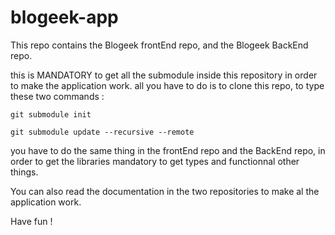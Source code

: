 # blogeek-app


This repo contains the Blogeek frontEnd repo, and the Blogeek BackEnd repo.

this is MANDATORY to get all the submodule inside this repository in order to make the application work.
all you have to do is to clone this repo, to type these two commands :

`git submodule init`

`git submodule update --recursive --remote`

you have to do the same thing in the frontEnd repo and the BackEnd repo, in order to get the libraries mandatory to get types and functionnal other things.

You can also read the documentation in the two repositories to make al the application work.

Have fun !
